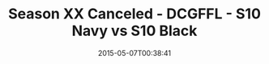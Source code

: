 ---
title: Season XX Canceled - DCGFFL - S10 Navy vs S10 Black
teams-score:
- team: _teams/s10-navy.md
  score: 25
- team: _teams/s10-black.md
  score: 20
mvp: Kevin M. (Navy), Patrick M. (Black)
game-ball: N/A
sportsperson: ''
season: 10
week: 0
date: '2015-05-07T00:38:41'
pageid: season-10-playoff-4433-vs-4420
---